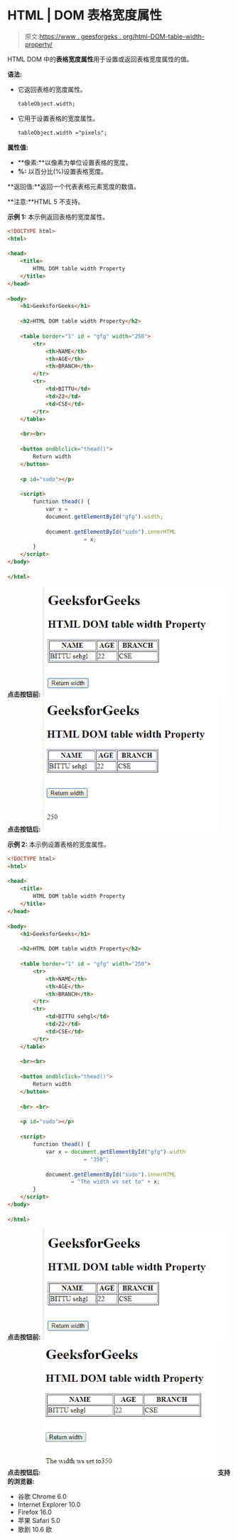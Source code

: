 # HTML | DOM 表格宽度属性

> 原文:[https://www . geesforgeks . org/html-DOM-table-width-property/](https://www.geeksforgeeks.org/html-dom-table-width-property/)

HTML DOM 中的**表格宽度属性**用于设置或返回表格宽度属性的值。

**语法:**

*   它返回表格的宽度属性。

    ```html
    tableObject.width;
    ```

*   它用于设置表格的宽度属性。

    ```html
    tableObject.width ="pixels";
    ```

**属性值:**

*   **像素:**以像素为单位设置表格的宽度。
*   **%:** 以百分比(%)设置表格宽度。

**返回值:**返回一个代表表格元素宽度的数值。

**注意:**HTML 5 不支持。

**示例 1:** 本示例返回表格的宽度属性。

```html
<!DOCTYPE html> 
<html> 

<head> 
    <title> 
        HTML DOM table width Property 
    </title> 
</head> 

<body> 
    <h1>GeeksforGeeks</h1> 

    <h2>HTML DOM table width Property</h2> 

    <table border="1" id = "gfg" width="250"> 
        <tr> 
            <th>NAME</th> 
            <th>AGE</th> 
            <th>BRANCH</th> 
        </tr> 
        <tr> 
            <td>BITTU</td> 
            <td>22</td> 
            <td>CSE</td> 
        </tr> 
    </table> 

    <br><br>

    <button ondblclick="thead()"> 
        Return width
    </button> 

    <p id="sudo"></p>

    <script> 
        function thead() { 
            var x = 
            document.getElementById("gfg").width;

            document.getElementById("sudo").innerHTML
                        = x;
        } 
    </script> 
</body> 

</html>
```

**点击按钮前:**
![](img/ce702c9cd9efe3be196affc3732200d5.png)
**点击按钮后:**
![](img/9caab2ecbe3152b6217788cecc45fc3c.png)

**示例 2:** 本示例设置表格的宽度属性。

```html
<!DOCTYPE html> 
<html> 

<head> 
    <title> 
        HTML DOM table width Property 
    </title> 
</head> 

<body> 
    <h1>GeeksforGeeks</h1> 

    <h2>HTML DOM table width Property</h2> 

    <table border="1" id = "gfg" width="250"> 
        <tr> 
            <th>NAME</th> 
            <th>AGE</th> 
            <th>BRANCH</th> 
        </tr> 
        <tr> 
            <td>BITTU sehgl</td> 
            <td>22</td> 
            <td>CSE</td> 
        </tr> 
    </table> 

    <br><br>

    <button ondblclick="thead()"> 
        Return width
    </button>

    <br> <br>

    <p id="sudo"></p>

    <script> 
        function thead() { 
            var x = document.getElementById("gfg").width
                        = "350";

            document.getElementById("sudo").innerHTML
                    = "The width ws set to" + x;
        } 
    </script>
</body> 

</html>
```

**点击按钮前:**
![](img/ce702c9cd9efe3be196affc3732200d5.png)
**点击按钮后:**
![](img/d6b440d9857d9bad7f61b23a72bba2aa.png)
**支持的浏览器:**

*   谷歌 Chrome 6.0
*   Internet Explorer 10.0
*   Firefox 16.0
*   苹果 Safari 5.0
*   歌剧 10.6 欧